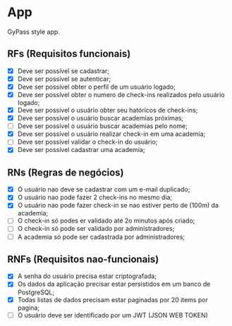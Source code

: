 # App
GyPass style app.
## RFs (Requisitos funcionais)
- [x] Deve ser possível se cadastrar;
- [x] Deve ser possível se autenticar;
- [x] Deve ser possível obter o perfil de um usuário logado;
- [x] Deve ser possível obter o numero de check-ins realizados pelo usuário logado;
- [x] Deve ser possível o usuário obter seu hatóricos de check-ins;
- [x] Deve ser possível o usuário buscar academias próximas;
- [ ] Deve ser possível o usuário buscar academias pelo nome;
- [x] Deve ser possível o usuário realizar check-in em uma academia;
- [ ] Deve ser possível validar o check-in do usuário;
- [x] Deve ser possível cadastrar uma academia;
## RNs (Regras de negócios)
- [x] O usuário nao deve se cadastrar com um e-mail duplicado;
- [x] O usuário nao pode fazer 2 check-ins no mesmo dia;
- [x] O usuário nao pode fazer check-in se nao estiver perto de (100m) da academia;
- [ ] O check-in só podes er validado até 2o minutos após criado;
- [ ] O check-in só pode ser validado por administradores;
- [ ] A academia só pode ser cadastrada por administradores;
## RNFs (Requisitos nao-funcionais)
- [x] A senha do usuário precisa estar criptografada;
- [x] Os dados da aplicação precisar estar persistidos em um banco de PostgreSQL;
- [x] Todas listas de dados precisam estar paginadas por 20 items por pagina;
- [ ] O usuário deve ser identificado por um JWT (JSON WEB TOKEN)
